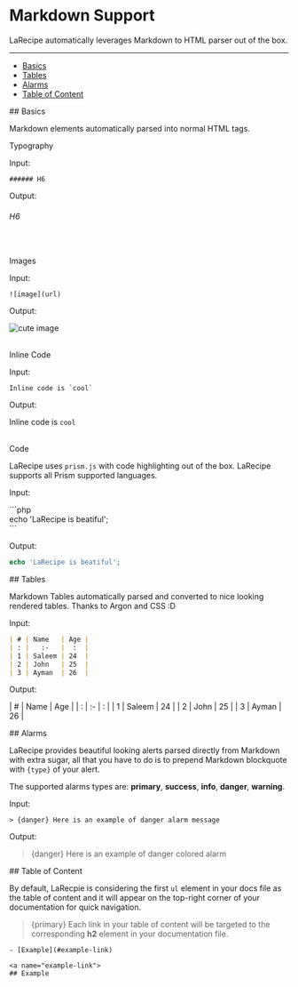 # Markdown Support

LaRecipe automatically leverages Markdown to HTML parser out of the box.

---

- [Basics](#basics)
- [Tables](#tables)
- [Alarms](#alarms)
- [Table of Content](#toc)

<a name="basics">
## Basics

Markdown elements automatically parsed into normal HTML tags.

<larecipe-badge type="success">Typography</larecipe-badge>

Input:

```text
###### H6
```

Output:

###### H6


<br>

<larecipe-badge type="success">Images</larecipe-badge>

Input:

```text
![image](url)
```

Output:

![cute image](https://media.tenor.com/images/f45c43d124468dc602a95baabadab70d/tenor.gif)

<br/>
<larecipe-badge type="success">Inline Code</larecipe-badge>

Input:

```text
Inline code is `cool`
```

Output:

Inline code is `cool`

<br/>
<larecipe-badge type="success">Code</larecipe-badge>

LaRecipe uses `prism.js` with code highlighting out of the box. LaRecipe supports all Prism supported languages.

Input:

\```php 
<br>
echo 'LaRecipe is beatiful';
<br>
\```

Output:

```php
echo 'LaRecipe is beatiful';
```


<a name="tables">
## Tables

Markdown Tables automatically parsed and converted to nice looking rendered tables. Thanks to Argon and CSS :D

Input: 

```markdown
| # | Name   | Age |
| : |   :-   |  :  |
| 1 | Saleem | 24  |
| 2 | John   | 25  |
| 3 | Ayman  | 26  |
```

Output: 

| # | Name   | Age |
| : |   :-   |  :  |
| 1 | Saleem | 24  |
| 2 | John   | 25  |
| 3 | Ayman  | 26  |

<a name="alarms">
## Alarms

LaRecipe provides beautiful looking alerts parsed directly from Markdown with extra sugar, all that you have to do is to prepend Markdown blockquote with `{type}` of your alert.

The supported alarms types are: **primary**, **success**, **info**, **danger**, **warning**.

Input: 

```text
> {danger} Here is an example of danger alarm message
```

Output:

> {danger} Here is an example of danger colored alarm

<a name="toc">
## Table of Content

By default, LaRecpie is considering the first `ul` element in your docs file as the table of content and it will appear on the top-right corner of your documentation for quick navigation.

> {primary} Each link in your table of content will be targeted to the corresponding **h2** element in your documentation file.
 
```text
- [Example](#example-link)

<a name="example-link">
## Example
```
